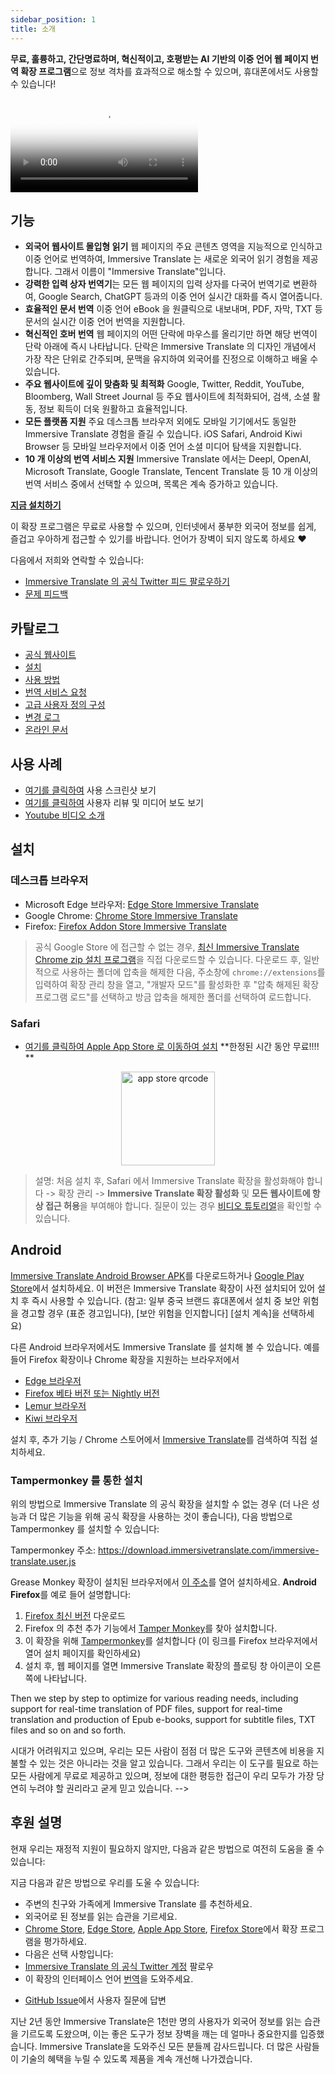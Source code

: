 ```yaml
---
sidebar_position: 1
title: 소개
---
```


**무료, 훌륭하고, 간단명료하며, 혁신적이고, 호평받는 AI 기반의 이중 언어 웹 페이지 번역 확장 프로그램**으로 정보 격차를 효과적으로 해소할 수 있으며, 휴대폰에서도 사용할 수 있습니다!

<video
  controls
  poster="https://immersivetranslate.com/assets/price/video-poster-en.png"
  src="https://s.immersivetranslate.com/assets/uploads/en-kefVSe.mp4"
/>

## 기능

- **외국어 웹사이트 몰입형 읽기** 웹 페이지의 주요 콘텐츠 영역을 지능적으로 인식하고 이중 언어로 번역하여, Immersive Translate 는 새로운 외국어 읽기 경험을 제공합니다. 그래서 이름이 "Immersive Translate"입니다.
- **강력한 입력 상자 번역기**는 모든 웹 페이지의 입력 상자를 다국어 번역기로 변환하여, Google Search, ChatGPT 등과의 이중 언어 실시간 대화를 즉시 열어줍니다.
- **효율적인 문서 번역** 이중 언어 eBook 을 원클릭으로 내보내며, PDF, 자막, TXT 등 문서의 실시간 이중 언어 번역을 지원합니다.
- **혁신적인 호버 번역** 웹 페이지의 어떤 단락에 마우스를 올리기만 하면 해당 번역이 단락 아래에 즉시 나타납니다. 단락은 Immersive Translate 의 디자인 개념에서 가장 작은 단위로 간주되며, 문맥을 유지하여 외국어를 진정으로 이해하고 배울 수 있습니다.
- **주요 웹사이트에 깊이 맞춤화 및 최적화** Google, Twitter, Reddit, YouTube, Bloomberg, Wall Street Journal 등 주요 웹사이트에 최적화되어, 검색, 소셜 활동, 정보 획득이 더욱 원활하고 효율적입니다.
- **모든 플랫폼 지원** 주요 데스크톱 브라우저 외에도 모바일 기기에서도 동일한 Immersive Translate 경험을 즐길 수 있습니다. iOS Safari, Android Kiwi Browser 등 모바일 브라우저에서 이중 언어 소셜 미디어 탐색을 지원합니다.
- **10 개 이상의 번역 서비스 지원** Immersive Translate 에서는 Deepl, OpenAI, Microsoft Translate, Google Translate, Tencent Translate 등 10 개 이상의 번역 서비스 중에서 선택할 수 있으며, 목록은 계속 증가하고 있습니다.

[**지금 설치하기**](/docs/installation/)

이 확장 프로그램은 무료로 사용할 수 있으며, 인터넷에서 풍부한 외국어 정보를 쉽게, 즐겁고 우아하게 접근할 수 있기를 바랍니다. 언어가 장벽이 되지 않도록 하세요 ❤️

다음에서 저희와 연락할 수 있습니다:

<!-- - [이메일로 Immersive Translate 구독하기](https://immersivetranslate.substack.com/) 최신 업데이트와 (혜택) 을 적시에 받아보세요. -->

- [Immersive Translate 의 공식 Twitter 피드 팔로우하기](https://twitter.com/immersivetrans)
  <!-- - [Telegram 채널 팔로우하기](https://t.me/immersivetranslate) 최신 뉴스를 받아보세요! -->
  <!-- - [Telegram 그룹 참여하기](https://t.me/+rq848Z09nehlOTgx) 기능에 대한 토론에 참여하세요. -->
- [문제 피드백](https://github.com/immersive-translate/immersive-translate/issues/)

## 카탈로그

- [공식 웹사이트](https://immersivetranslate.com/en/?force=1)
- [설치](/docs/installation/)
- [사용 방법](/docs/usage/)
- [번역 서비스 요청](/docs/services/)
- [고급 사용자 정의 구성](/docs/advanced/)
- [변경 로그](/docs/CHANGELOG/)
- [온라인 문서](/docs/)

## 사용 사례

<!-- - [사용자 Xiao Zhang 이 Immersive Translate 를 한 달 사용한 후의 변화를 알아보세요](#user-xiao-zhangs-story) -->

- [여기를 클릭하여](/docs/usecase/) 사용 스크린샷 보기
- [여기를 클릭하여](/docs/review/) 사용자 리뷰 및 미디어 보도 보기
- [Youtube 비디오 소개](https://www.youtube.com/watch?v=SHznc5kQCM4&ab_channel=ImmersiveTranslate)

## 설치

### 데스크톱 브라우저

- Microsoft Edge 브라우저: [Edge Store Immersive Translate](https://microsoftedge.microsoft.com/addons/detail/amkbmndfnliijdhojkpoglbnaaahippg)
- Google Chrome: [Chrome Store Immersive Translate](https://chrome.google.com/webstore/detail/immersive-translate/bpoadfkcbjbfhfodiogcnhhhpibjhbnh)
- Firefox: [Firefox Addon Store Immersive Translate](https://addons.mozilla.org/firefox/addon/immersive-translate/)

> 공식 Google Store 에 접근할 수 없는 경우, [최신 Immersive Translate Chrome zip 설치 프로그램](https://download.immersivetranslate.com/latest/chrome-immersive-translate.zip)을 직접 다운로드할 수 있습니다. 다운로드 후, 일반적으로 사용하는 폴더에 압축을 해제한 다음, 주소창에 `chrome://extensions`를 입력하여 확장 관리 창을 열고, "개발자 모드"를 활성화한 후 "압축 해제된 확장 프로그램 로드"를 선택하고 방금 압축을 해제한 폴더를 선택하여 로드합니다.

### Safari

- [여기를 클릭하여 Apple App Store 로 이동하여 설치](https://apps.apple.com/app/immersive-translate/id6447957425) \*\*한정된 시간 동안 무료!!!! \*\*

<div align="center">
<img src="https://s.immersivetranslate.com/static/official-static/assets/immersive-app-store.png" width="150" alt="app store qrcode" />
</div>

> 설명: 처음 설치 후, Safari 에서 Immersive Translate 확장을 활성화해야 합니다 -> 확장 관리 -> **Immersive Translate 확장 활성화** 및 **모든 웹사이트에 항상 접근 허용**을 부여해야 합니다. 질문이 있는 경우 [비디오 튜토리얼](https://s.immersivetranslate.com/videos/ios_safari_turorial_en.mp4)을 확인할 수 있습니다.

## Android

[Immersive Translate Android Browser APK](https://immersivetranslate.com/android/)를 다운로드하거나 [Google Play Store](https://play.google.com/store/apps/details?id=com.immersivetranslate.browser&utm_campaign=official)에서 설치하세요. 이 버전은 Immersive Translate 확장이 사전 설치되어 있어 설치 후 즉시 사용할 수 있습니다. (참고: 일부 중국 브랜드 휴대폰에서 설치 중 보안 위험을 경고할 경우 (표준 경고입니다), [보안 위험을 인지합니다] [설치 계속]을 선택하세요)

다른 Android 브라우저에서도 Immersive Translate 를 설치해 볼 수 있습니다. 예를 들어 Firefox 확장이나 Chrome 확장을 지원하는 브라우저에서

- [Edge 브라우저](https://www.microsoft.com/edge/emmx/immersivetranslatecollaboration)
- [Firefox 베타 버전 또는 Nightly 버전](https://www.mozilla.org/firefox/channel/android/)
- [Lemur 브라우저](https://lemurbrowser.com/)
- [Kiwi 브라우저](https://kiwibrowser.com/)

설치 후, 추가 기능 / Chrome 스토어에서 [Immersive Translate](https://chrome.google.com/webstore/detail/immersive-translate/bpoadfkcbjbfhfodiogcnhhhpibjhbnh)를 검색하여 직접 설치하세요.

### Tampermonkey 를 통한 설치

위의 방법으로 Immersive Translate 의 공식 확장을 설치할 수 없는 경우 (더 나은 성능과 더 많은 기능을 위해 공식 확장을 사용하는 것이 좋습니다), 다음 방법으로 Tampermonkey 를 설치할 수 있습니다:

Tampermonkey 주소: https://download.immersivetranslate.com/immersive-translate.user.js

Grease Monkey 확장이 설치된 브라우저에서 [이 주소](https://download.immersivetranslate.com/immersive-translate.user.js)를 열어 설치하세요. **Android Firefox**를 예로 들어 설명합니다:

1. [Firefox 최신 버전](https://www.mozilla.org/firefox/browsers/mobile/android/) 다운로드
2. Firefox 의 추천 추가 기능에서 [Tamper Monkey](https://www.tampermonkey.net/)를 찾아 설치합니다.
3. 이 확장을 위해 [Tampermonkey](https://download.immersivetranslate.com/immersive-translate.user.js)를 설치합니다 (이 링크를 Firefox 브라우저에서 열어 설치 페이지를 확인하세요)
4. 설치 후, 웹 페이지를 열면 Immersive Translate 확장의 플로팅 창 아이콘이 오른쪽에 나타납니다.

Then we step by step to optimize for various reading needs, including support for real-time translation of PDF files, support for real-time translation and production of Epub e-books, support for subtitle files, TXT files and so on and so forth.

시대가 어려워지고 있으며, 우리는 모든 사람이 점점 더 많은 도구와 콘텐츠에 비용을 지불할 수 있는 것은 아니라는 것을 알고 있습니다. 그래서 우리는 이 도구를 필요로 하는 모든 사람에게 무료로 제공하고 있으며, 정보에 대한 평등한 접근이 우리 모두가 가장 당연히 누려야 할 권리라고 굳게 믿고 있습니다. -->

## 후원 설명

현재 우리는 재정적 지원이 필요하지 않지만, 다음과 같은 방법으로 여전히 도움을 줄 수 있습니다:

지금 다음과 같은 방법으로 우리를 도울 수 있습니다:

- 주변의 친구와 가족에게 Immersive Translate 를 추천하세요.
- 외국어로 된 정보를 읽는 습관을 기르세요.
- [Chrome Store](https://chrome.google.com/webstore/detail/immersive-translate/bpoadfkcbjbfhfodiogcnhhhpibjhbnh), [Edge Store](https://microsoftedge.microsoft.com/addons/detail/immersive-translate-web-/amkbmndfnliijdhojkpoglbnaaahippg), [Apple App Store](https://apps.apple.com/app/id6447957425), [Firefox Store](https://addons.mozilla.org/firefox/addon/immersive-translate/)에서 확장 프로그램을 평가하세요.
- 다음은 선택 사항입니다:
  <!-- - [the official Immersive Translate email](https://immersivetranslate.substack.com/) 구독 -->
  <!-- - [Telegram 채널 가입](https://t.me/immersivetranslate) -->
- [Immersive Translate 의 공식 Twitter 계정](https://twitter.com/immersivetrans) 팔로우
- 이 확장의 인터페이스 언어 [번역](https://crowdin.com/project/immersive-translate)을 도와주세요.
<!-- - [Telegram Groups](https://t.me/+rq848Z09nehlOTgx)에서 사용자 질문에 답변 -->
- [GitHub Issue](https://github.com/immersive-translate/immersive-translate/issues)에서 사용자 질문에 답변

지난 2년 동안 Immersive Translate은 1천만 명의 사용자가 외국어 정보를 읽는 습관을 기르도록 도왔으며, 이는 좋은 도구가 정보 장벽을 깨는 데 얼마나 중요한지를 입증했습니다. Immersive Translate을 도와주신 모든 분들께 감사드립니다. 더 많은 사람들이 기술의 혜택을 누릴 수 있도록 제품을 계속 개선해 나가겠습니다.
